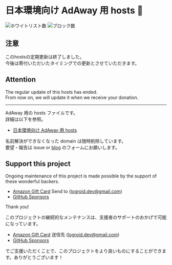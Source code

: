 # 日本環境向け AdAway 用 hosts :no_entry_sign:

![ホワイトリスト数](https://img.shields.io/badge/allow-48-brightgreen)
![ブロック数](https://img.shields.io/badge/block-15035-red)

## 注意
このhostsの定期更新は終了しました。  
今後は寄付いただいたタイミングでの更新とさせていただきます。
## Attention
The regular update of this hosts has ended.  
From now on, we will update it when we receive your donation.

---

AdAway 用の hosts ファイルです。  
詳細は以下を参照。

* [日本環境向け AdAway 用 hosts](https://logroid.blogspot.com/2021/05/adaway-hosts-for-japan.html)

名前解決ができなくなった domain は随時削除しています。  
要望・報告は issue or [blog](https://logroid.blogspot.com/2021/05/adaway-hosts-for-japan.html) のフォームにお願いします。

## Support this project

Ongoing maintenance of this project is made possible by the support of these wonderful backers.
* [Amazon Gift Card](https://www.amazon.co.jp/gp/product/B004N3APGO) Send to (logroid.dev@gmail.com)
* [GitHub Sponsors](https://github.com/sponsors/logroid)

Thank you!

このプロジェクトの継続的なメンテナンスは、支援者のサポートのおかげで可能になっています。
* [Amazon Gift Card](https://www.amazon.co.jp/gp/product/B004N3APGO) 送信先 (logroid.dev@gmail.com)
* [GitHub Sponsors](https://github.com/sponsors/logroid)

でご支援いただくことで、このプロジェクトをより良いものにすることができます。ありがとうございます！

